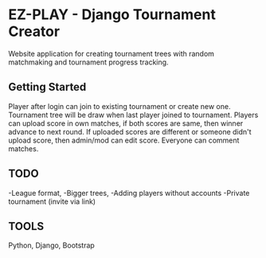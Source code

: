 # EZ-PLAY - Django Tournament Creator

Website application for creating tournament trees with random matchmaking and tournament progress tracking. 

## Getting Started

Player after login can join to existing tournament or create new one. 
Tournament tree will be draw when last player joined to tournament.
Players can upload score in own matches, if both scores are same, then winner advance to next round.
If uploaded scores are different or someone didn't upload score, then admin/mod can edit score.
Everyone can comment matches.

## TODO

-League format,
-Bigger trees,
-Adding players without accounts
-Private tournament (invite via link)

## TOOLS
Python, Django, Bootstrap




